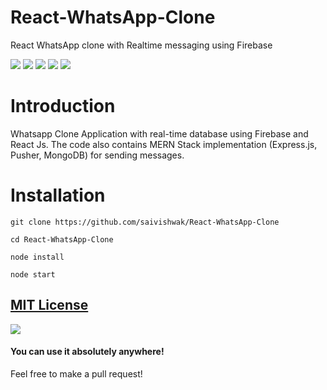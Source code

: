 # React-WhatsApp-Clone
React WhatsApp clone with Realtime messaging using Firebase

![](https://img.shields.io/github/issues/saivishwak/React-WhatsApp-Clone
)
![](https://img.shields.io/github/forks/saivishwak/React-WhatsApp-Clone
)
![](https://img.shields.io/github/stars/saivishwak/React-WhatsApp-Clone
)
![](https://img.shields.io/github/license/saivishwak/React-WhatsApp-Clone
)
![](https://img.shields.io/github/last-commit/saivishwak/React-WhatsApp-Clone
)

# Introduction
Whatsapp Clone Application with real-time database using Firebase and React Js. The code also contains MERN Stack implementation (Express.js, Pusher, MongoDB) for sending messages.

# Installation
    
    git clone https://github.com/saivishwak/React-WhatsApp-Clone
    
    cd React-WhatsApp-Clone
    
    node install
    
    node start
    
## [MIT License](https://raw.githubusercontent.com/saivishwak/React-WhatsApp-Clone/master/LICENSE)
<img src ="https://img.shields.io/badge/Important-notice-red" />
<h4>You can use it absolutely anywhere!</h4>

Feel free to make a pull request!
